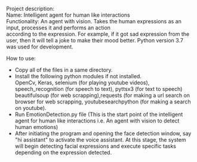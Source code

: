 Project description:<br/>
Name: Intelligent agent for human like interactions<br/>
Functionality: An agent with vision. Takes the human expressions as an input, processes it and performs an action<br/>  according to the expression. For example, if it got sad expression from the user, then it will tell a joke to make their mood better. Python version 3.7 was used for development.  

How to use:
- Copy all of the files in a same directory. <br/>
- Install the following python modules if not installed.<br/>
  OpenCv, Keras, selenium (for playing youtube videos), speech_recognition (for speech to text), pyttsx3 (for text to speech) beautifulsoup (for web scrapping),requests (for making a url search on browser for  web scrapping, youtubesearchpython (for making a search on youtube). <br/>
- Run EmotionDetection.py file (This is the start point of the intelligent agent for human like interactions i.e. An agent with vision to detect human emotions)
- After initiating the program and opening the face detection window, say "hi assistant" to activate the voice assistant. At this stage, the system will begin detecting facial expressions and execute specific tasks depending on the expression detected.
